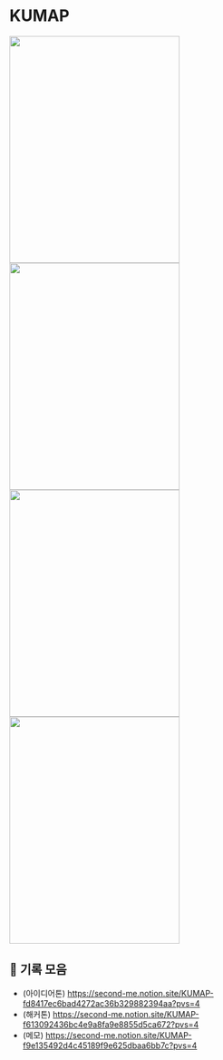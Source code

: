 # KUMAP
<img src="https://github.com/CatyJazzy/KUMAP_ver1/assets/157210807/b3c33d35-8a05-447f-9644-63184bf41f7e" width="300" height="400">
<img src="https://github.com/CatyJazzy/KUMAP_ver1/assets/157210807/35cc6a2c-ded0-448a-b3ea-206a2c8fd9f9" width="300" height="400">
<img src="https://github.com/CatyJazzy/KUMAP_ver1/assets/157210807/563fd8bf-445e-4ee6-a190-010fe52b43fa" width="300" height="400">
<img src="https://github.com/CatyJazzy/KUMAP_ver1/assets/157210807/c2c8dac2-4eb6-4333-9555-e4f7e954f25b" width="300" height="400">


## 📒 기록 모음
- (아이디어톤) https://second-me.notion.site/KUMAP-fd8417ec6bad4272ac36b329882394aa?pvs=4
- (해커톤) https://second-me.notion.site/KUMAP-f613092436bc4e9a8fa9e8855d5ca672?pvs=4
- (메모) https://second-me.notion.site/KUMAP-f9e135492d4c45189f9e625dbaa6bb7c?pvs=4
